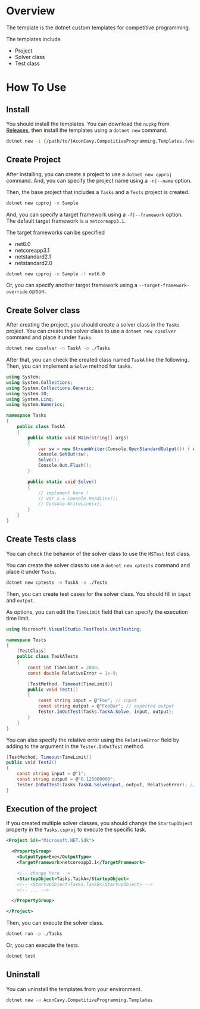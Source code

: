 # Overview

The template is the dotnet custom templates for competitive programming.

The templates include

- Project
- Solver class
- Test class

# How To Use

## Install

You should install the templates.
You can download the `nupkg` from [Releases](https://github.com/AconCavy/CompetitiveProgrammingTemplateCSharp/releases), then install the templates using a `dotnet new` command.

```sh
dotnet new -i {/path/to/}AconCavy.CompetitiveProgramming.Templates.{version}.nupkg
```

## Create Project

After installing, you can create a project to use a `dotnet new cpproj` command.
And, you can specify the project name using a `-n|--name` option.

Then, the base project that includes a `Tasks` and a `Tests` project is created.

```sh
dotnet new cpproj -n Sample
```

And, you can specify a target framework using a `-f|--framework` option.
The default target framework is a `netcoreapp3.1`.

The target frameworks can be specified

- net6.0
- netcoreapp3.1
- netstandard2.1
- netstandard2.0

```sh
dotnet new cpproj -n Sample -f net6.0
```

Or, you can specify another target framework using a `--target-framework-override` option.

## Create Solver class

After creating the project, you should create a solver class in the `Tasks` project.
You can create the solver class to use a `dotnet new cpsolver` command and place it under `Tasks`.

```sh
dotnet new cpsolver -n TaskA -o ./Tasks
```

After that, you can check the created class named `TaskA` like the following.
Then, you can implement a `Solve` method for tasks.

```csharp
using System;
using System.Collections;
using System.Collections.Generic;
using System.IO;
using System.Linq;
using System.Numerics;

namespace Tasks
{
    public class TaskA
    {
        public static void Main(string[] args)
        {
            var sw = new StreamWriter(Console.OpenStandardOutput()) { AutoFlush = false };
            Console.SetOut(sw);
            Solve();
            Console.Out.Flush();
        }

        public static void Solve()
        {
            // implement here !
            // var x = Console.ReadLine();
            // Console.WriteLine(x);
        }
    }
}
```

## Create Tests class

You can check the behavior of the solver class to use the `MSTest` test class.

You can create the solver class to use a `dotnet new cptests` command and place it under `Tests`.

```sh
dotnet new cptests -n TaskA -o ./Tests
```

Then, you can create test cases for the solver class.
You should fill in `input` and `output`.

As options, you can edit the `TimeLimit` field that can specify the execution time limit.

```csharp
using Microsoft.VisualStudio.TestTools.UnitTesting;

namespace Tests
{
    [TestClass]
    public class TaskATests
    {
        const int TimeLimit = 2000;
        const double RelativeError = 1e-9;

        [TestMethod, Timeout(TimeLimit)]
        public void Test1()
        {
            const string input = @"Foo"; // input
            const string output = @"FooBar"; // expected output 
            Tester.InOutTest(Tasks.TaskA.Solve, input, output);
        }
    }
}
```

You can also specify the relative error using the `RelativeError` field by adding to the argument in the `Tester.InOutTest` method.

```csharp
[TestMethod, Timeout(TimeLimit)]
public void Test2()
{
    const string input = @"1";
    const string output = @"0.125000000";
    Tester.InOutTest(Tasks.TaskA.Solveinput, output, RelativeError); // add argument
}
```

## Execution of the project

If you created multiple solver classes, you should change the `StartupObject` property in the `Tasks.csproj` to execute the specific task.

```xml
<Project Sdk="Microsoft.NET.Sdk">

  <PropertyGroup>
    <OutputType>Exe</OutputType>
    <TargetFramework>netcoreapp3.1</TargetFramework>

    <!-- change here -->
    <StartupObject>Tasks.TaskA</StartupObject>
    <!-- <StartupObject>Tasks.TaskB</StartupObject> -->
    <!-- ... -->

  </PropertyGroup>

</Project>
```

Then, you can execute the solver class.

```sh
dotnet run -p ./Tasks
```

Or, you can execute the tests.

```sh
dotnet test
```

## Uninstall

You can uninstall the templates from your environment.

```sh
dotnet new -u AconCavy.CompetitiveProgramming.Templates
```
